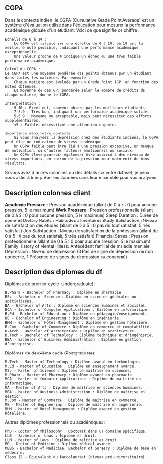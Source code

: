 ## CGPA

Dans le contexte indien, le CGPA (Cumulative Grade Point Average) est un système d'évaluation utilisé dans l'éducation pour mesurer la performance académique globale d'un étudiant. Voici ce que signifie ce chiffre :

    Échelle de 0 à 10 :
        Le CGPA est calculé sur une échelle de 0 à 10, où 10 est la meilleure note possible, indiquant une performance académique exceptionnelle.
        Une valeur proche de 0 indique un échec ou une très faible performance académique.

    Calcul du CGPA :
    Le CGPA est une moyenne pondérée des points obtenus par un étudiant dans toutes les matières. Par exemple :
        Chaque matière est évaluée par un Grade Point (GP) en fonction des notes obtenues.
        La moyenne de ces GP, pondérée selon le nombre de crédits de chaque matière, donne le CGPA.

    Interprétation :
        9-10 : Excellent, souvent obtenu par les meilleurs étudiants.
        7-8.9 : Très bon, indiquant une performance académique solide.
        5-6.9 : Moyenne ou acceptable, mais peut nécessiter des efforts supplémentaires.
        <5 : Faible, nécessitant une attention urgente.

    Importance dans votre contexte :
        Si vous analysez la dépression chez des étudiants indiens, le CGPA peut être un indicateur de stress académique.
        Un CGPA faible peut être lié à une pression excessive, un manque de motivation, ou d'autres facteurs émotionnels ou sociaux.
        Un CGPA élevé pourrait également être associé à des niveaux de stress importants, en raison de la pression pour maintenir de bons résultats.

Si vous avez d'autres colonnes ou des détails sur votre dataset, je peux vous aider à interpréter les données dans leur ensemble pour vos analyses.

## Description colonnes client

**Academic Pressure** : Pression académique (allant de 0 à 5 : 0 pour aucune pression, 5 le maximum)
**Work Pressure** : Pression professionnelle (allant de 0 à 5 : 0 pour aucune pression, 5 le maximum)
Sleep Duration : Durée de sommeil
Dietary Habits : Habitudes alimentaires
Study Satisfaction : Niveau de satisfaction des études (allant de 0 à 5 : 0 pas du tout satisfait, 5 très satisfait)
Job Satisfaction : Niveau de satisfaction de la profession (allant de 0 à 5 : 0 pas du tout satisfait, 5 très satisfait)
Financial Stress : Pression professionnelle (allant de 0 à 5 : 0 pour aucune pression, 5 le maximum)
Family History of Mental Illness: Antécédent familial de maladie mentale
Dépression : Niveau de dépression (0 Pas de signe de dépression ou non concerné, 1 Présence de signes de dépression ou concerné)

## Description des diplomes du df

Diplômes de premier cycle (Undergraduate):

    B.Pharm - Bachelor of Pharmacy : Diplôme en pharmacie.
    BSc - Bachelor of Science : Diplôme en sciences générales ou spécialisées.
    BA - Bachelor of Arts : Diplôme en sciences humaines et sociales.
    BCA - Bachelor of Computer Applications : Diplôme en informatique.
    B.Ed - Bachelor of Education : Diplôme en pédagogie/enseignement.
    BE - Bachelor of Engineering : Diplôme en ingénierie.
    BHM - Bachelor of Hotel Management : Diplôme en gestion hôtelière.
    B.Com - Bachelor of Commerce : Diplôme en commerce et comptabilité.
    B.Arch - Bachelor of Architecture : Diplôme en architecture.
    B.Tech - Bachelor of Technology : Diplôme technique et d'ingénierie.
    BBA - Bachelor of Business Administration : Diplôme en gestion d’entreprise.

Diplômes de deuxième cycle (Postgraduate):

    M.Tech - Master of Technology : Diplôme avancé en technologie.
    M.Ed - Master of Education : Diplôme en enseignement avancé.
    MSc - Master of Science : Diplôme de maîtrise en sciences.
    M.Pharm - Master of Pharmacy : Diplôme avancé en pharmacie.
    MCA - Master of Computer Applications : Diplôme de maîtrise en informatique.
    MA - Master of Arts : Diplôme de maîtrise en sciences humaines.
    MBA - Master of Business Administration : Diplôme de maîtrise en gestion.
    M.Com - Master of Commerce : Diplôme de maîtrise en commerce.
    ME - Master of Engineering : Diplôme de maîtrise en ingénierie.
    MHM - Master of Hotel Management : Diplôme avancé en gestion hôtelière.

Autres diplômes professionnels ou académiques :

    PhD - Doctor of Philosophy : Doctorat dans un domaine spécifique.
    LLB - Bachelor of Laws : Diplôme en droit.
    LLM - Master of Laws : Diplôme de maîtrise en droit.
    MD - Doctor of Medicine : Diplôme médical avancé.
    MBBS - Bachelor of Medicine, Bachelor of Surgery : Diplôme de base en médecine.
    Class 12 - Equivalent du baccalauréat (niveau pré-universitaire).

